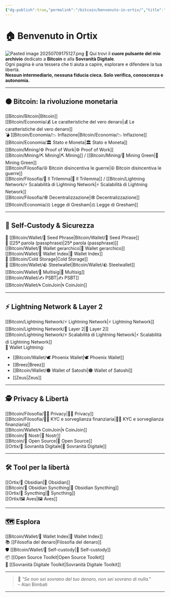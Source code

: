 ```yaml
---
{"dg-publish":true,"permalink":"/bitcoin/benvenuto-in-ortix/","title":"🏠 Home – Bitcoin & Sovranità Digitale","tags":["Indice","Home","Bitcoin","Sovranità","Educazione","Obsidian","gardenEntry"]}
---
```


# 🏠 Benvenuto in Ortix

![Pasted image 20250709175127.png](/img/user/Pasted%20image%2020250709175127.png)
🧭 Qui trovi il **cuore pulsante del mio archivio** dedicato a **Bitcoin** e alla **Sovranità Digitale**.  
Ogni pagina è una tessera che ti aiuta a capire, esplorare e difendere la tua libertà.  
**Nessun intermediario, nessuna fiducia cieca. Solo verifica, conoscenza e autonomia.**

---

## 🟠 **Bitcoin: la rivoluzione monetaria**

 [[Bitcoin/Bitcoin\|Bitcoin]]  
 [[Bitcoin/Economia/💰 Le caratteristiche del vero denaro\|💰 Le caratteristiche del vero denaro]]  
💣 [[Bitcoin/Economia/📉 Inflazione\|Bitcoin/Economia/📉 Inflazione]]  
 [[Bitcoin/Economia/🏛️ Stato e Moneta\|🏛️ Stato e Moneta]]  
 [[Bitcoin/Mining/⚙️  Proof of Work\|⚙️  Proof of Work]]  
 [[Bitcoin/Mining/⛏️ Mining\|⛏️ Mining]] / [[Bitcoin/Mining/🌱 Mining Green\|🌱 Mining Green]]  
 [[Bitcoin/Filosofia/☮️ Bitcoin disincentiva le guerre\|☮️ Bitcoin disincentiva le guerre]]  
 [[Bitcoin/Filosofia/🔺 Il Trilemma\|🔺 Il Trilemma]] / [[Bitcoin/Lightning Network/⚡ Scalabilità di Lightning Network\|⚡ Scalabilità di Lightning Network]]  
 [[Bitcoin/Filosofia/🕸️ Decentralizzazione\|🕸️ Decentralizzazione]]  
 [[Bitcoin/Economia/⚖️ Legge di Gresham\|⚖️ Legge di Gresham]]

---

## 🔐 **Self-Custody & Sicurezza**

🧠 [[Bitcoin/Wallet/🧠 Seed Phrase\|Bitcoin/Wallet/🧠 Seed Phrase]]  
🔏 [[25ª parola (passphrase)\|25ª parola (passphrase)]]  
 [[Bitcoin/Wallet/🌳 Wallet gerarchico\|🌳 Wallet gerarchico]]  
 [[Bitcoin/Wallet/🧭 Wallet Index\|🧭 Wallet Index]]  
🧊 [[Bitcoin/Cold Storage\|Cold Storage]]  
🧱 [[Bitcoin/Wallet/🪨 Steelwallet\|Bitcoin/Wallet/🪨 Steelwallet]]  
 [[Bitcoin/Wallet/🔐 Multisig\|🔐 Multisig]]  
 [[Bitcoin/Wallet/✍️ PSBT\|✍️ PSBT]]  
 [[Bitcoin/Wallet/🌀 CoinJoin\|🌀 CoinJoin]]

---

## ⚡ **Lightning Network & Layer 2**

 [[Bitcoin/Lightning Network/⚡ Lightning Network\|⚡ Lightning Network]]  
 [[Bitcoin/Lightning Network/🧱 Layer 2\|🧱 Layer 2]]  
 [[Bitcoin/Lightning Network/⚡ Scalabilità di Lightning Network\|⚡ Scalabilità di Lightning Network]]  
🚀 Wallet Lightning:
- [[Bitcoin/Wallet/🕊 Phoenix Wallet\|🕊 Phoenix Wallet]]
- [[Breez\|Breez]]
- [[Bitcoin/Wallet/🟠 Wallet of Satoshi\|🟠 Wallet of Satoshi]]
- [[Zeus\|Zeus]]

---

## 🕵️ **Privacy & Libertà**

[[Bitcoin/Filosofia/🕵️‍♂️ Privacy\|🕵️‍♂️ Privacy]]  
 [[Bitcoin/Filosofia/🕵️‍♂️  KYC e sorveglianza finanziaria\|🕵️‍♂️  KYC e sorveglianza finanziaria]]  
 [[Bitcoin/Wallet/🌀 CoinJoin\|🌀 CoinJoin]]  
 [[Bitcoin/📡 Nostr\|📡 Nostr]]  
 [[Bitcoin/🧬 Open Source\|🧬 Open Source]]  
[[Ortix/🧭 Sovranità Digitale\|🧭 Sovranità Digitale]]

---

## 🛠️ **Tool per la libertà**

[[Ortix/🔄 Obsidian\|🔄 Obsidian]]  
[[Bitcoin/🔄 Obsidian Syncthing\|🔄 Obsidian Syncthing]]  
[[Ortix/🔄 Syncthing\|🔄 Syncthing]]  
[[Ortix/🖼️ Aves\|🖼️ Aves]]  

---

## 🗺️ **Esplora**

 [[Bitcoin/Wallet/🧭 Wallet Index\|🧭 Wallet Index]]  
📚 [[Filosofia del denaro\|Filosofia del denaro]]  
🛡️ [[Bitcoin/Wallet/🔐 Self-custody\|🔐 Self-custody]]  
📦 [[Open Source Toolkit\|Open Source Toolkit]]  
🧭 [[Sovranità Digitale Toolkit\|Sovranità Digitale Toolkit]] 

---

> 🧡 _"Se non sei sovrano del tuo denaro, non sei sovrano di nulla."_  
> – Alan Bimbati

---
